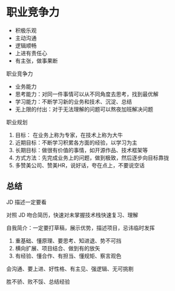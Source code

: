 # 职业竞争力

- 积极乐观
- 主动沟通
- 逻辑顺畅
- 上进有责任心
- 有主张，做事果断


职业竞争力

- 业务能力
- 思考能力：对同一件事情可以从不同角度去思考，找到最优解
- 学习能力：不断学习新的业务和技术、沉淀、总结
- 无上限的付出：对于无法理解的问题可以熬夜加班解决问题


职业规划

1. 目标： 在业务上称为专家，在技术上称为大牛
2. 近期目标：不断学习积累各方面的经验，以学习为主
3. 长期目标：做很有价值的事情，如开源作品、技术框架等
4. 方式方法：先完成业务上的问题，做到极致，然后逐步向目标靠拢
5. 多赞美公司、赞美HR，说好话，夸在点上，不要说空话


## 总结

JD 描述一定要看

对照 JD 吻合简历，快速对未掌握技术栈快速复习、理解

自我简介：一定要打草稿，展示优势，描述项目，忌讳临时发挥


1. 重基础、懂原理、要思考、知进退、势不可挡
2. 横向扩展、项目结合、做到有的放矢
3. 有经验、懂合作、有担当、懂规矩、察言观色


会沟通、要上进、好性格、有主见、强逻辑、无可挑剔

胜不骄、败不馁、总结经验


<!-- ![000219.png](./img/000219.png) -->
